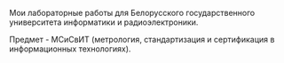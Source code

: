 Мои лабораторные работы для Белорусского государственного университета информатики и радиоэлектроники. 

Предмет - МСиСвИТ (метрология, стандартизация и сертификация в информационных технологиях).